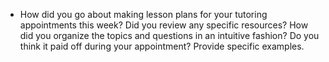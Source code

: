 * How did you go about making lesson plans for your tutoring appointments this week? Did you review any specific resources? How did you organize the topics and questions in an intuitive fashion? Do you think it paid off during your appointment? Provide specific examples.